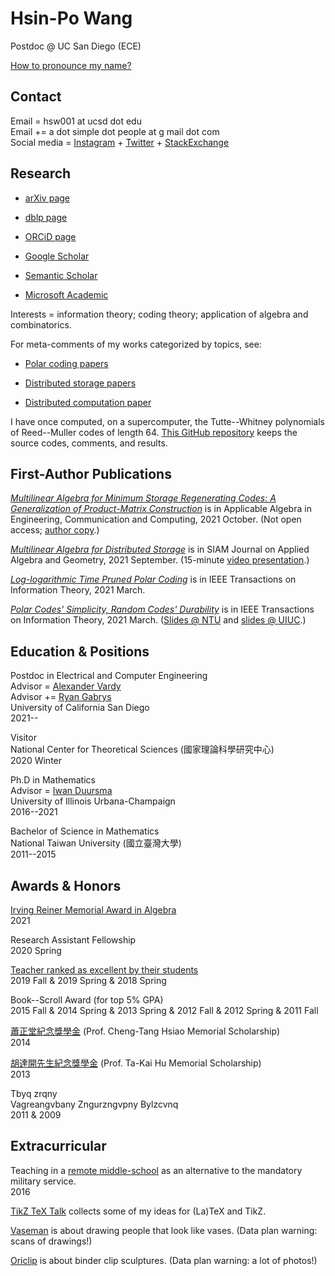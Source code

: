 
# Hsin-Po Wang

Postdoc @ UC San Diego (ECE)

[How to pronounce my name?](/pronounce)

## Contact

Email = hsw001 at ucsd dot edu  
Email += a dot simple dot people at g mail dot com  
Social media =
[Instagram](https://www.instagram.com/xymbol.1/) +
[Twitter](https://twitter.com/Xymbol_1) +
[StackExchange](https://stackexchange.com/users/4418253/symbol-1)

## Research

* [arXiv page](https://arxiv.org/a/wang_h_8.html)

* [dblp page](https://dblp.org/pid/75/329-1.html)

* [ORCiD page](https://orcid.org/0000-0003-2574-1510)

* [Google Scholar](https://scholar.google.com/citations?user=tJ8-ChgAAAAJ)

* [Semantic Scholar](https://www.semanticscholar.org/author/Hsin-Po-Wang/3003115)

* [Microsoft Academic](https://academic.microsoft.com/profile/g141337f-e259-4116-9954-g46j0ef17e2h/Symbol/)

Interests =
information theory; coding theory; application of algebra and combinatorics.

For meta-comments of my works categorized by topics, see:

* [Polar coding papers](/paper/polar)

* [Distributed storage papers](/paper/storage)

* [Distributed computation paper](/paper/compute)

I have once computed, on a supercomputer,
the Tutte--Whitney polynomials of Reed--Muller codes of length 64.
[This GitHub repository](https://github.com/Symbol1/BlueWaters-RM64)
keeps the source codes, comments, and results.

## First-Author Publications

[*Multilinear Algebra for Minimum Storage Regenerating Codes: A Generalization of Product-Matrix Construction*](https://doi.org/10.1007/s00200-021-00526-3)
is in Applicable Algebra in Engineering, Communication and Computing, 2021 October.
(Not open access; [author copy](https://rdcu.be/cyJs2).)

[*Multilinear Algebra for Distributed Storage*](https://doi.org/10.1137/20M1346742)
is in SIAM Journal on Applied Algebra and Geometry, 2021 September.
(15-minute [video presentation](https://www.youtube.com/watch?v=BC8rGig-QoM).)

[*Log-logarithmic Time Pruned Polar Coding*](https://doi.org/10.1109/TIT.2020.3041523)
is in IEEE Transactions on Information Theory, 2021 March.

[*Polar Codes' Simplicity, Random Codes' Durability*](https://doi.org/10.1109/TIT.2020.3041570)
is in IEEE Transactions on Information Theory, 2021 March.
([Slides @ NTU](https://github.com/Symbol1/Coding4Limits) and
[slides @ UIUC](https://github.com/Symbol1/Complex2Order).)

## Education & Positions

Postdoc in Electrical and Computer Engineering  
Advisor = [Alexander Vardy](https://orcid.org/0000-0003-3303-9078)  
Advisor += [Ryan Gabrys](https://sites.google.com/view/ryangabrys/home)  
University of California San Diego  
2021--

Visitor  
National Center for Theoretical Sciences (國家理論科學研究中心)  
2020 Winter

Ph.D in Mathematics  
Advisor = [Iwan Duursma](https://faculty.math.illinois.edu/~duursma/)  
University of Illinois Urbana-Champaign  
2016--2021

Bachelor of Science in Mathematics  
National Taiwan University (國立臺灣大學)  
2011--2015

## Awards & Honors

[Irving Reiner Memorial Award in Algebra](https://math.illinois.edu/academics/graduate-program/funding/graduate-awards-and-fellowships/irving-reiner-memorial-award-and)  
2021

Research Assistant Fellowship  
2020 Spring

[Teacher ranked as excellent by their students](https://go.illinois.edu/lotrae)  
2019 Fall & 2019 Spring & 2018 Spring

Book--Scroll Award (for top 5% GPA)  
2015 Fall & 2014 Spring & 2013 Spring & 2012 Fall & 2012 Spring & 2011 Fall

[蕭正堂紀念獎學金](http://140.112.51.185/scholarship/%E5%88%86%E9%A0%81/index%208.html)
(Prof. Cheng-Tang Hsiao Memorial Scholarship)  
2014

[胡達開先生紀念獎學金](http://140.112.51.185/scholarship/%E5%88%86%E9%A0%81/index%201.html)
(Prof. Ta-Kai Hu Memorial Scholarship)  
2013

Tbyq zrqny  
Vagreangvbany Zngurzngvpny Bylzcvnq  
2011 & 2009

## Extracurricular

Teaching in a [remote middle-school](https://goo.gl/maps/1BeM2h7fhFbhWBsm8)
as an alternative to the mandatory military service.  
2016

[TikZ TeX Talk](/ttt) collects some of my ideas for (La)TeX and TikZ.

[Vaseman](/vaseman) is about drawing people that look like vases.
(Data plan warning: scans of drawings!)

[Oriclip](/oriclip) is about binder clip sculptures.
(Data plan warning: a lot of photos!)
